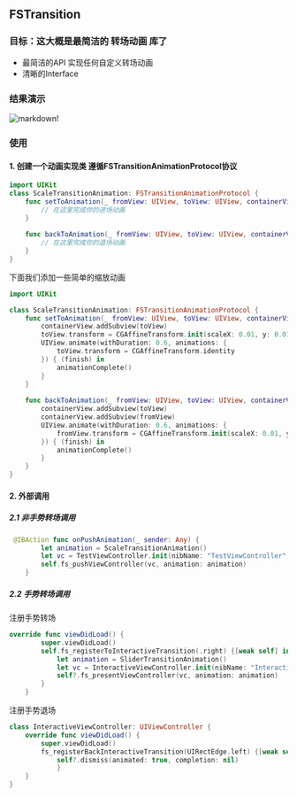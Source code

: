 ## FSTransition
### 目标：这大概是最简洁的 转场动画 库了

* 最简洁的API 实现任何自定义转场动画
* 清晰的Interface

### 结果演示
![markdown](https://github.com/AllenLiberty/FSTransition/blob/master/GIF/2019-07-20%2011-54-20.2019-07-20%2012_10_39.gif)!

### 使用
#### 1. 创建一个动画实现类 遵循FSTransitionAnimationProtocol协议

```swift
import UIKit
class ScaleTransitionAnimation: FSTransitionAnimationProtocol {
    func setToAnimation(_ fromView: UIView, toView: UIView, containerView: UIView, animationComplete: @escaping (() -> ())) {
        // 在这里完成你的进场动画  
    }
    
    func backToAnimation(_ fromView: UIView, toView: UIView, containerView: UIView, animationComplete: @escaping (() -> ())) {
        // 在这里完成你的退场动画
    }
}

```
下面我们添加一些简单的缩放动画
```swift
import UIKit

class ScaleTransitionAnimation: FSTransitionAnimationProtocol {
    func setToAnimation(_ fromView: UIView, toView: UIView, containerView: UIView, animationComplete:@escaping (() -> ())) {
        containerView.addSubview(toView)
        toView.transform = CGAffineTransform.init(scaleX: 0.01, y: 0.01)
        UIView.animate(withDuration: 0.6, animations: {
            toView.transform = CGAffineTransform.identity
        }) { (finish) in
            animationComplete()
        }
    }
    
    func backToAnimation(_ fromView: UIView, toView: UIView, containerView: UIView, animationComplete:@escaping (() -> ())) {
        containerView.addSubview(toView)
        containerView.addSubview(fromView)
        UIView.animate(withDuration: 0.6, animations: {
            fromView.transform = CGAffineTransform.init(scaleX: 0.01, y: 0.01)
        }) { (finish) in
            animationComplete()
        }
    }
}
```

#### 2. 外部调用
##### 2.1  非手势转场调用
```swift
 @IBAction func onPushAnimation(_ sender: Any) {
        let animation = ScaleTransitionAnimation()
        let vc = TestViewController.init(nibName: "TestViewController", bundle: nil)
        self.fs_pushViewController(vc, animation: animation)
    }
```
##### 2.2  手势转场调用
注册手势转场
```swift
override func viewDidLoad() {
        super.viewDidLoad()
        self.fs_registerToInteractiveTransition(.right) {[weak self] in
            let animation = SliderTransitionAnimation()
            let vc = InteractiveViewController.init(nibName: "InteractiveViewController", bundle: nil)
            self?.fs_presentViewController(vc, animation: animation)
        }
    }
```
注册手势退场
```swift
class InteractiveViewController: UIViewController {
    override func viewDidLoad() {
        super.viewDidLoad()
        fs_registerBackInteractiveTransition(UIRectEdge.left) {[weak self] in
            self?.dismiss(animated: true, completion: nil)
            }
    }
}
```







